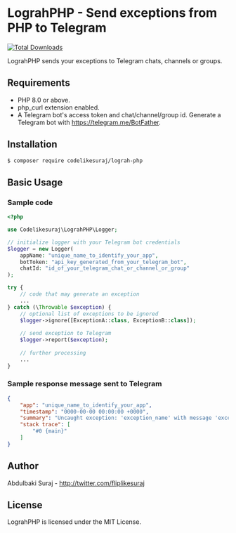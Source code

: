 # LograhPHP - Send exceptions from PHP to Telegram

[![Total Downloads](https://img.shields.io/packagist/dt/codelikesuraj/lograh-php.svg)](https://packagist.org/packages/codelikesuraj/lograh-php)

LograhPHP sends your exceptions to Telegram chats, channels or groups.

## Requirements
- PHP 8.0 or above.
- php_curl extension enabled.
- A Telegram bot's access token and chat/channel/group id. Generate a Telegram bot with https://telegram.me/BotFather.

## Installation
```bash
$ composer require codelikesuraj/lograh-php
```

## Basic Usage

### Sample code
```php
<?php

use Codelikesuraj\LograhPHP\Logger;

// initialize logger with your Telegram bot credentials
$logger = new Logger(
    appName: "unique_name_to_identify_your_app",
    botToken: "api_key_generated_from_your_telegram_bot",
    chatId: "id_of_your_telegram_chat_or_channel_or_group"
);

try {
    // code that may generate an exception
    ...
} catch (\Throwable $exception) {
    // optional list of exceptions to be ignored
    $logger->ignore([ExceptionA::class, ExceptionB::class]);
    
    // send exception to Telegram
    $logger->report($exception);
    
    // further processing
    ...
}
```
### Sample response message sent to Telegram
```json
{
    "app": "unique_name_to_identify_your_app",
    "timestamp": "0000-00-00 00:00:00 +0000",
    "summary": "Uncaught exception: 'exception_name' with message 'exception_message' in \/path\/to\/folder\/file.php:#",
    "stack trace": [
        "#0 {main}"
    ]
}
```
## Author
Abdulbaki Suraj - <http://twitter.com/fliplikesuraj>

## License
LograhPHP is licensed under the MIT License.
